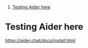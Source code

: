 
1. [Testing Aider here](#testing-aider-here)


# Testing Aider here 

https://aider.chat/docs/install.html 

